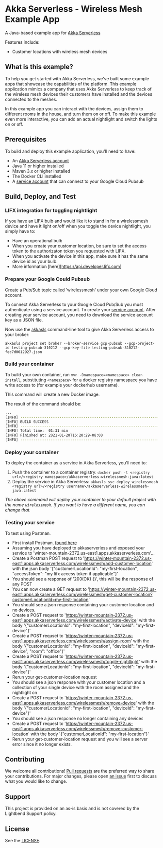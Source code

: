 # Akka Serverless - Wireless Mesh Example App

A Java-based example app for [Akka Serverless](https://developer.lightbend.com/docs/akka-serverless/)

Features include:

* Customer locations with wireless mesh devices

## What is this example?

To help you get started with Akka Serverless, we've built some example apps that showcase the capabilities of the platform. This example application mimics a company that uses Akka Serverless to keep track of the wireless mesh devices their customers have installed and the devices connected to the meshes.

In this example app you can interact with the devices, assign them to different rooms in the house, and turn them on or off. To make this example even more interactive, you can add an actual nightlight and switch the lights on or off.

## Prerequisites

To build and deploy this example application, you'll need to have:

* An [Akka Serverless account](https://docs.cloudstate.com/getting-started/lightbend-account.html)
* Java 11 or higher installed
* Maven 3.x or higher installed
* The Docker CLI installed
* A [service account](https://cloud.google.com/docs/authentication/production) that can connect to your Google Cloud Pubsub

## Build, Deploy, and Test

### LIFX integration for toggling nightlight

If you have an LIFX bulb and would like it to stand in for a wirelessmesh device and have it light on/off when you toggle the device nightlight, you simply have to:
* Have an operational bulb
* When you create your customer location, be sure to set the access token to the authorizaton token you requested with LIFX.
* When you activate the device in this app, make sure it has the same device id as your bulb.
* More information [here][https://api.developer.lifx.com]

### Prepare your Google Could Pubsub

Create a Pub/Sub topic called 'wirelessmesh' under your own Google Cloud account.

To connect Akka Serverless to your Google Cloud Pub/Sub you must authenticate using a service account. To create your [service account](https://cloud.google.com/docs/authentication/production#cloud-console). After creating your service account, you need to download the service account key as a JSON file.

Now use the [akkasls](https://developer.lightbend.com/docs/akka-serverless/getting-started/set-up-development-env.html) command-line tool to give Akka Serverless access to your broker:

```
akkasls project set broker --broker-service gcp-pubsub --gcp-project-id testing-pubsub-310212 --gcp-key-file testing-pubsub-310212-fec7d0612927.json
```

### Build your container

To build your own container, run `mvn -Dnamespace=<namespace> clean install`, substituting `<namespace>` for a docker registry namespace you have write access to (for example your dockerhub username).

This command will create a new Docker image.

The result of the command should be:

```bash
...
[INFO] ------------------------------------------------------------------------
[INFO] BUILD SUCCESS
[INFO] ------------------------------------------------------------------------
[INFO] Total time:  01:31 min
[INFO] Finished at: 2021-01-20T16:20:29-08:00
[INFO] ------------------------------------------------------------------------
```

### Deploy your container

To deploy the container as a service in Akka Serverless, you'll need to:

1. Push the container to a container registry: `docker push -t <registry url>/<registry namespace>/akkaserverless-wirelessmesh-java:latest`
1. Deploy the service in Akka Serverless: `akkasls svc deploy wirelessmesh <registry url>/<registry username>/akkaserverless-wirelessmesh-java:latest`

_The above command will deploy your container to your default project with the name `wirelessmesh`. If you want to have a different name, you can change that._

### Testing your service

To test using Postman.
* First install Postman, [found here](https://www.postman.com)
* Assuming you have deployed to akkaserverless and exposed your service to 'winter-mountain-2372.us-east1.apps.akkaserverless.com'...
* Create a Postman POST request to 'https://winter-mountain-2372.us-east1.apps.akkaserverless.com/wirelessmesh/add-customer-location' with the json body '{"customerLocationId": "my-first-location", "accessToken": "my lifx access token if applicable"}'
* You should see a response of '200(OK) {}', this will be the response of any POST
* You can now create a GET request to 'https://winter-mountain-2372.us-east1.apps.akkaserverless.com/wirelessmesh/get-customer-location?customerLocationId=my-first-location'
* You should see a json response containing your customer location and no devices.
* Create a POST request to 'https://winter-mountain-2372.us-east1.apps.akkaserverless.com/wirelessmesh/activate-device' with the body '{"customerLocationId": "my-first-location", "deviceId": "my-first-device"}'
* Create a POST requset to 'https://winter-mountain-2372.us-east1.apps.akkaserverless.com/wirelessmesh/assign-room' with the body '{"customerLocationId": "my-first-location", "deviceId": "my-first-device", "room": "office"}'
* Create a POST requset to 'https://winter-mountain-2372.us-east1.apps.akkaserverless.com/wirelessmesh/toggle-nightlight' with the body '{"customerLocationId": "my-first-location", "deviceId": "my-first-device"}'
* Rerun your get-customer-location request
* You should see a json response with your customer location and a collection of your single device with the room assigned and the nightlight on
* Create a POST request to 'https://winter-mountain-2372.us-east1.apps.akkaserverless.com/wirelessmesh/remove-device' with the body '{"customerLocationId": "my-first-location", "deviceId": "my-first-device"}'
* You should see a json response no longer containing any devices
* Create a POST request to 'https://winter-mountain-2372.us-east1.apps.akkaserverless.com/wirelessmesh/remove-customer-location' with the body '{"customerLocationId": "my-first-location"}'
* Rerun your get-customer-location request and you will see a server error since it no longer exists.

## Contributing

We welcome all contributions! [Pull requests](https://github.com/lightbend-labs/akkaserverless-wirelessmesh-java/pulls) are the preferred way to share your contributions. For major changes, please open [an issue](https://github.com/lightbend-labs/akkaserverless-wirelessmesh-java/issues) first to discuss what you would like to change.

## Support

This project is provided on an as-is basis and is not covered by the Lightbend Support policy.

## License

See the [LICENSE](./LICENSE).
